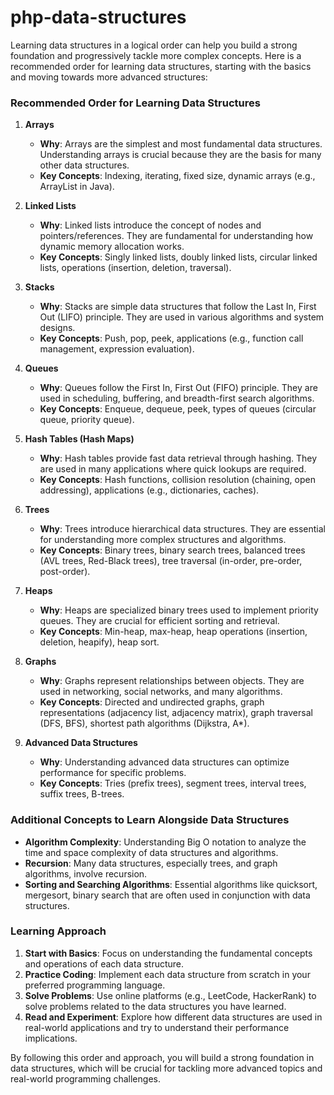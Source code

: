 # php-data-structures

Learning data structures in a logical order can help you build a strong foundation and progressively tackle more complex concepts. Here is a recommended order for learning data structures, starting with the basics and moving towards more advanced structures:

### Recommended Order for Learning Data Structures

1. **Arrays**

   - **Why**: Arrays are the simplest and most fundamental data structures. Understanding arrays is crucial because they are the basis for many other data structures.
   - **Key Concepts**: Indexing, iterating, fixed size, dynamic arrays (e.g., ArrayList in Java).

2. **Linked Lists**

   - **Why**: Linked lists introduce the concept of nodes and pointers/references. They are fundamental for understanding how dynamic memory allocation works.
   - **Key Concepts**: Singly linked lists, doubly linked lists, circular linked lists, operations (insertion, deletion, traversal).

3. **Stacks**

   - **Why**: Stacks are simple data structures that follow the Last In, First Out (LIFO) principle. They are used in various algorithms and system designs.
   - **Key Concepts**: Push, pop, peek, applications (e.g., function call management, expression evaluation).

4. **Queues**

   - **Why**: Queues follow the First In, First Out (FIFO) principle. They are used in scheduling, buffering, and breadth-first search algorithms.
   - **Key Concepts**: Enqueue, dequeue, peek, types of queues (circular queue, priority queue).

5. **Hash Tables (Hash Maps)**

   - **Why**: Hash tables provide fast data retrieval through hashing. They are used in many applications where quick lookups are required.
   - **Key Concepts**: Hash functions, collision resolution (chaining, open addressing), applications (e.g., dictionaries, caches).

6. **Trees**

   - **Why**: Trees introduce hierarchical data structures. They are essential for understanding more complex structures and algorithms.
   - **Key Concepts**: Binary trees, binary search trees, balanced trees (AVL trees, Red-Black trees), tree traversal (in-order, pre-order, post-order).

7. **Heaps**

   - **Why**: Heaps are specialized binary trees used to implement priority queues. They are crucial for efficient sorting and retrieval.
   - **Key Concepts**: Min-heap, max-heap, heap operations (insertion, deletion, heapify), heap sort.

8. **Graphs**

   - **Why**: Graphs represent relationships between objects. They are used in networking, social networks, and many algorithms.
   - **Key Concepts**: Directed and undirected graphs, graph representations (adjacency list, adjacency matrix), graph traversal (DFS, BFS), shortest path algorithms (Dijkstra, A\*).

9. **Advanced Data Structures**
   - **Why**: Understanding advanced data structures can optimize performance for specific problems.
   - **Key Concepts**: Tries (prefix trees), segment trees, interval trees, suffix trees, B-trees.

### Additional Concepts to Learn Alongside Data Structures

- **Algorithm Complexity**: Understanding Big O notation to analyze the time and space complexity of data structures and algorithms.
- **Recursion**: Many data structures, especially trees, and graph algorithms, involve recursion.
- **Sorting and Searching Algorithms**: Essential algorithms like quicksort, mergesort, binary search that are often used in conjunction with data structures.

### Learning Approach

1. **Start with Basics**: Focus on understanding the fundamental concepts and operations of each data structure.
2. **Practice Coding**: Implement each data structure from scratch in your preferred programming language.
3. **Solve Problems**: Use online platforms (e.g., LeetCode, HackerRank) to solve problems related to the data structures you have learned.
4. **Read and Experiment**: Explore how different data structures are used in real-world applications and try to understand their performance implications.

By following this order and approach, you will build a strong foundation in data structures, which will be crucial for tackling more advanced topics and real-world programming challenges.

